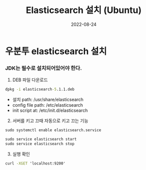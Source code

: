 ﻿---
layout: post
title: "Elasticsearch 설치 (Ubuntu)"
date: 2022-08-24
categories: [JPA]
---

# 우분투 elasticsearch 설치

### JDK는 필수로 설치되어있어야 한다.

1. DEB 파일 다운로드

```cmd
dpkg -i elasticsearch-5.1.1.deb
```

- 설치 path: /usr/share/elasticsearch
- config file path: /etc/elasticsearch
- init script at: /etc/init.d/elasticsearch

2. 서버를 키고 끄때 자동으로 키고 끄는 기능

```cmd
sudo systemctl enable elasticsearch.service

sudo service elasticsearch start
sudo service elasticsearch stop
```

3. 실행 확인

```cmd
curl -XGET 'localhost:9200'
```
